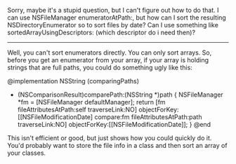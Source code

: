 

Sorry, maybe it's a stupid question, but I can't figure out how to do that. I can use NSFileManager     enumeratorAtPath:, but how can I sort the resulting NSDirectoryEnumerator so to sort files by date? Can I use something like     sortedArrayUsingDescriptors: (which descriptor do i need then)?

----

Well, you can't sort enumerators directly. You can only sort arrays. So, before you get an enumerator from your array, if your array is holding strings that are full paths, you could do something ugly like this:
    
@implementation NSString (comparingPaths)
- (NSComparisonResult)comparePath:(NSString *)path
{
    NSFileManager *fm = [NSFileManager defaultManager];
    return [fm fileAttributesAtPath:self traverseLink:NO] objectForKey:[[NSFileModificationDate] compare:fm fileAttributesAtPath:path traverseLink:NO] objectForKey:[[NSFileModificationDate]];
}
@end

This isn't efficient or good, but just shows how you could quickly do it. You'd probably want to store the file info in a class and then sort an array of your classes.
